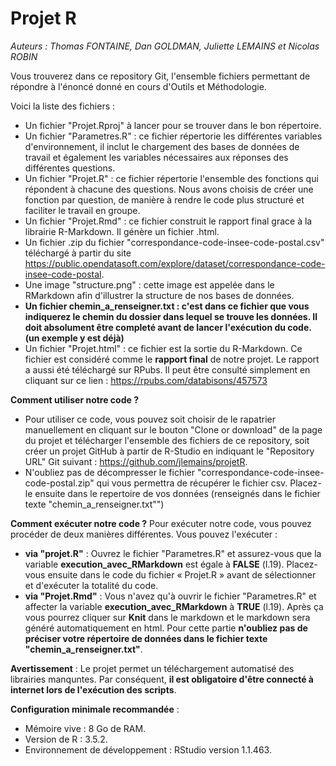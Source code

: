 # Projet R 

*Auteurs : Thomas FONTAINE, Dan GOLDMAN, Juliette LEMAINS et Nicolas ROBIN*

Vous trouverez dans ce repository Git, l'ensemble fichiers permettant de répondre à l'énoncé donné en cours d'Outils et Méthodologie.

Voici la liste des fichiers :
- Un fichier "Projet.Rproj" à lancer pour se trouver dans le bon répertoire.
- Un fichier "Parametres.R" : ce fichier répertorie les différentes variables d'environnement, il inclut le chargement des bases de données de travail et également les variables nécessaires aux réponses des différentes questions.
- Un fichier "Projet.R" : ce fichier répertorie l'ensemble des fonctions qui répondent à chacune des questions. Nous avons choisis de créer une fonction par question, de manière à rendre le code plus structuré et faciliter le travail en groupe.
- Un fichier "Projet.Rmd" : ce fichier construit le rapport final grace à la librairie R-Markdown. Il génère un fichier .html.
- Un fichier .zip du fichier "correspondance-code-insee-code-postal.csv" téléchargé à partir du site https://public.opendatasoft.com/explore/dataset/correspondance-code-insee-code-postal.
- Une image "structure.png" : cette image est appelée dans le RMarkdown afin d'illustrer la structure de nos bases de données.
- **Un fichier chemin_a_renseigner.txt : c'est dans ce fichier que vous indiquerez le chemin du dossier dans lequel se trouve les données. Il doit absolument être completé avant de lancer l'exécution du code. (un exemple y est déjà)**
- Un fichier "Projet.html" : ce fichier est la sortie du R-Markdown. Ce fichier est considéré comme le **rapport final** de notre projet. Le rapport a aussi été téléchargé sur RPubs. Il peut être consulté simplement en cliquant sur ce lien : https://rpubs.com/databisons/457573

**Comment utiliser notre code ?**
- Pour utiliser ce code, vous pouvez soit choisir de le rapatrier manuellement en cliquant sur le bouton "Clone or download" de la page du projet et télécharger l'ensemble des fichiers de ce repository, soit créer un projet GitHub à partir de R-Studio en indiquant le "Repository URL" Git suivant : https://github.com/jlemains/projetR.
- N'oubliez pas de décompresser le fichier "correspondance-code-insee-code-postal.zip" qui vous permettra de récupérer le fichier csv. Placez-le ensuite dans le repertoire de vos données (renseignés dans le fichier texte "chemin_a_renseigner.txt"")

**Comment exécuter notre code ?**
Pour exécuter notre code, vous pouvez procéder de deux manières différentes. Vous pouvez l'exécuter : 
- **via "projet.R"** : Ouvrez le fichier "Parametres.R" et assurez-vous que la variable **execution_avec_RMarkdown** est égale à **FALSE** (l.19).  Placez-vous ensuite dans le code du fichier « Projet.R » avant de sélectionner et d'exécuter la totalité du code.
- **via "Projet.Rmd"** : Vous n'avez qu'à ouvrir le fichier "Parametres.R" et affecter la variable **execution_avec_RMarkdown** à **TRUE** (l.19). Après ça vous pourrez cliquer sur **Knit** dans le markdown et le markdown sera généré automatiquement en html. Pour cette partie **n'oubliez pas de préciser votre répertoire de données dans le fichier texte "chemin_a_renseigner.txt"**.

**Avertissement** : Le projet permet un téléchargement automatisé des librairies manquntes. Par conséquent, **il est obligatoire d'être connecté à internet lors de l'exécution des scripts**.

**Configuration minimale recommandée** : 
- Mémoire vive : 8 Go de RAM.
- Version de R : 3.5.2.
- Environnement de développement : RStudio version 1.1.463.
